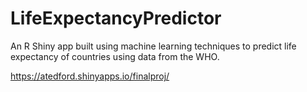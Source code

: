 # LifeExpectancyPredictor
An R Shiny app built using machine learning techniques to predict life expectancy of countries using data from the WHO.

https://atedford.shinyapps.io/finalproj/
